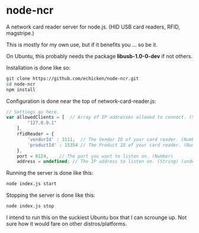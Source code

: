 # node-ncr
A network card reader server for node.js.  (HID USB card readers, RFID, magstripe.)

This is mostly for my own use, but if it benefits you ... so be it.

On Ubuntu, this probably needs the package **libusb-1.0-0-dev** if not others.

Installation is done like so:

```sh
git clone https://github.com/echicken/node-ncr.git
cd node-ncr
npm install
```

Configuration is done near the top of network-card-reader.js:

```js
// Settings go here.
var allowedClients = [	// Array of IP addresses allowed to connect. (Strings)
		"127.0.0.1"
	],
	rfidReader = {
		'vendorId' : 3111,	// The Vendor ID of your card reader. (Number)
		'productId' : 15354 // The Product ID of your card reader. (Number)
	},
	port = 8124,	// The port you want to listen on. (Number)
	address = undefined; // The IP address to listen on. (String) (undefined == all)
```

Running the server is done like this:

```sh
node index.js start
```

Stopping the server is done like this:

```sh
node index.js stop
```

I intend to run this on the suckiest Ubuntu box that I can scrounge up.  Not sure how it would fare on other distros/platforms.